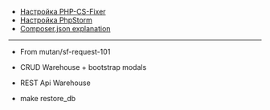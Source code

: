 
* [Настройка PHP-CS-Fixer](doc/fixer.md)
* [Настройка PhpStorm](doc/phpstorm.md)
* [Composer.json explanation](doc/composer.md)

***

- From mutan/sf-request-101
- CRUD Warehouse + bootstrap modals
- REST Api Warehouse

- make restore_db